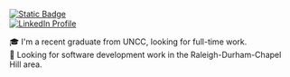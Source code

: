 [![Static Badge](https://img.shields.io/badge/Portfolio-purple)](https://mlasala45.github.io)
<br>
[![LinkedIn Profile](https://img.shields.io/badge/-LinkedIn-2867B2?logo=linkedin)](https://www.linkedin.com/in/micah-lasala/)

🎓 I'm a recent graduate from UNCC, looking for full-time work.<br>
💼 Looking for software development work in the Raleigh-Durham-Chapel Hill area.
